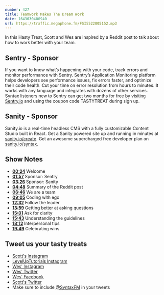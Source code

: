 ```yaml
---
number: 427
title: Teamwork Makes The Dream Work
date: 1643630400940
url: https://traffic.megaphone.fm/FSI5522805152.mp3
---
```




In this Hasty Treat, Scott and Wes are inspired by a Reddit post to talk about how to work better with your team.

## Sentry - Sponsor

If you want to know what’s happening with your code, track errors and monitor performance with Sentry. Sentry’s Application Monitoring platform helps developers see performance issues, fix errors faster, and optimize their code health. Cut your time on error resolution from hours to minutes. It works with any language and integrates with dozens of other services. Syntax listeners new to Sentry can get two months for  free by visiting [Sentry.io](https://sentry.io) and using the coupon code TASTYTREAT during sign up.

## Sanity - Sponsor

Sanity.io is a real-time headless CMS with a fully customizable Content Studio built in React. Get a Sanity powered site up and running in minutes at [sanity.io/create](https://www.sanity.io/create). Get an awesome supercharged free developer plan on [sanity.io/syntax](https://www.sanity.io/syntax).

## Show Notes

* **[00:24](#t=00:24)** Welcome
* **[01:57](#t=01:57)** Sponsor: Sentry
* **[03:26](#t=03:26)** Sponsor: Sanity
* **[04:48](#t=04:48)** Summary of the Reddit post
* **[06:46](#t=06:46)** We are a team
* **[09:05](#t=09:05)** Coding with ego
* **[12:32](#t=12:32)** Follow the leader
* **[13:59](#t=13:59)** Getting better at asking questions
* **[15:01](#t=15:01)** Ask for clarity
* **[15:43](#t=15:43)** Understanding the guidelines
* **[18:12](#t=18:12)** Interpersonal tips
* **[19:49](#t=19:49)** Celebrating wins

## Tweet us your tasty treats

* [Scott's Instagram](https://www.instagram.com/stolinski/)
* [LevelUpTutorials Instagram](https://www.instagram.com/LevelUpTutorials/)
* [Wes' Instagram](https://www.instagram.com/wesbos/)
* [Wes' Twitter](https://twitter.com/wesbos)
* [Wes' Facebook](https://www.facebook.com/wesbos.developer)
* [Scott's Twitter](https://twitter.com/stolinski)
* Make sure to include [@SyntaxFM](https://twitter.com/SyntaxFM) in your tweets
